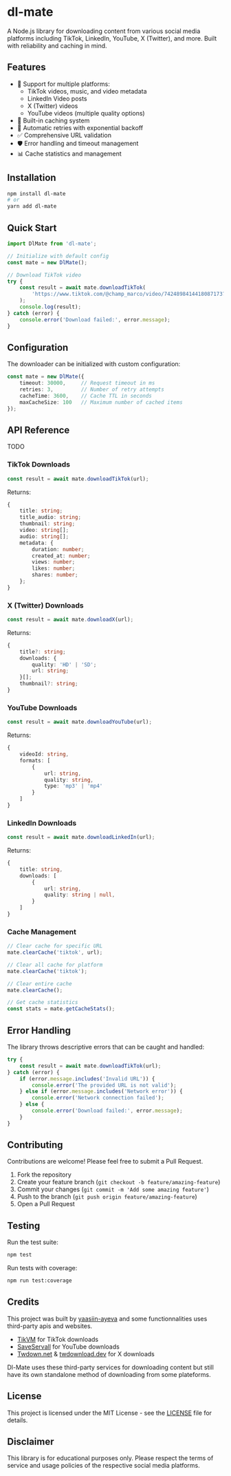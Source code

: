 # dl-mate
A Node.js library for downloading content from various social media platforms including TikTok, LinkedIn, YouTube, X (Twitter), and more. Built with reliability and caching in mind.

## Features

- 🚀 Support for multiple platforms:
  - TikTok videos, music, and video metadata
  - LinkedIn Video posts
  - X (Twitter) videos
  - YouTube videos (multiple quality options)
- 💾 Built-in caching system
- 🔄 Automatic retries with exponential backoff
- ✅ Comprehensive URL validation
- 🛡️ Error handling and timeout management
- 📊 Cache statistics and management
<!-- - 🧪 Thoroughly tested with Jest -->

## Installation

```bash
npm install dl-mate
# or
yarn add dl-mate
```

## Quick Start

```typescript
import DlMate from 'dl-mate';

// Initialize with default config
const mate = new DlMate();

// Download TikTok video
try {
    const result = await mate.downloadTikTok(
        'https://www.tiktok.com/@champ_marco/video/7424898414418087173?is_from_webapp=1&sender_device=pc&web_id=7367327613927622150'
    );
    console.log(result);
} catch (error) {
    console.error('Download failed:', error.message);
}
```

## Configuration

The downloader can be initialized with custom configuration:

```typescript
const mate = new DlMate({
    timeout: 30000,     // Request timeout in ms
    retries: 3,         // Number of retry attempts
    cacheTime: 3600,    // Cache TTL in seconds
    maxCacheSize: 100   // Maximum number of cached items
});
```

## API Reference
TODO

### TikTok Downloads

```typescript
const result = await mate.downloadTikTok(url);
```

Returns:
```typescript
{
    title: string;
    title_audio: string;
    thumbnail: string;
    video: string[];
    audio: string[];
    metadata: {
        duration: number;
        created_at: number;
        views: number;
        likes: number;
        shares: number;
    };
}
```

### X (Twitter) Downloads

```typescript
const result = await mate.downloadX(url);
```

Returns:
```typescript
{
    title?: string;
    downloads: {
        quality: 'HD' | 'SD';
        url: string;
    }[];
    thumbnail?: string;
}
```

### YouTube Downloads

```typescript
const result = await mate.downloadYouTube(url);
```

Returns:
```typescript
{
    videoId: string,
    formats: [
        {
            url: string,
            quality: string,
            type: 'mp3' | 'mp4'
        }
    ]
}
```

### LinkedIn Downloads

```typescript
const result = await mate.downloadLinkedIn(url);
```

Returns:
```typescript
{
    title: string,
    downloads: [
        {
            url: string,
            quality: string | null,
        }
    ]
}
```

### Cache Management

```typescript
// Clear cache for specific URL
mate.clearCache('tiktok', url);

// Clear all cache for platform
mate.clearCache('tiktok');

// Clear entire cache
mate.clearCache();

// Get cache statistics
const stats = mate.getCacheStats();
```

## Error Handling

The library throws descriptive errors that can be caught and handled:

```typescript
try {
    const result = await mate.downloadTikTok(url);
} catch (error) {
    if (error.message.includes('Invalid URL')) {
        console.error('The provided URL is not valid');
    } else if (error.message.includes('Network error')) {
        console.error('Network connection failed');
    } else {
        console.error('Download failed:', error.message);
    }
}
```

## Contributing

Contributions are welcome! Please feel free to submit a Pull Request.

1. Fork the repository
2. Create your feature branch (`git checkout -b feature/amazing-feature`)
3. Commit your changes (`git commit -m 'Add some amazing feature'`)
4. Push to the branch (`git push origin feature/amazing-feature`)
5. Open a Pull Request

## Testing

Run the test suite:

```bash
npm test
```

Run tests with coverage:

```bash
npm run test:coverage
```

## Credits

This project was built by [yaasiin-ayeva](https://github.com/yaasiin-ayeva) and some functionnalities uses third-party apis and websites.

- [TikVM](tikwm.com) for TikTok downloads
- [SaveServall](https://saveservall.xyz) for YouTube downloads
- [Twdown.net](https://twdown.net) & [twdownload.dev](https://twdownload.dev) for X downloads

Dl-Mate uses these third-party services for downloading content but still have its own standalone method of downloading from some plateforms.

## License

This project is licensed under the MIT License - see the [LICENSE](LICENSE) file for details.

## Disclaimer

This library is for educational purposes only. Please respect the terms of service and usage policies of the respective social media platforms.